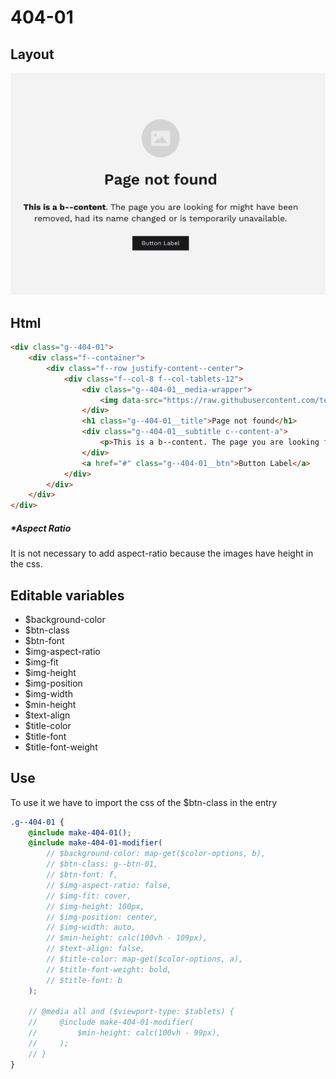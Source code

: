 # 404-01

## Layout

![alt text][404-01]

[404-01]: /src/img/global-components/404/404-01.png

## Html

```html
<div class="g--404-01">
    <div class="f--container">
        <div class="f--row justify-content--center">
            <div class="f--col-8 f--col-tablets-12">
                <div class="g--404-01__media-wrapper">
                    <img data-src="https://raw.githubusercontent.com/team-thunderfoot/ui/main/src/img/global-components/rounded-img-placeholder.png" src="/src/img/global-components/placeholder.jpg" alt="alt text" class="g--404-01__media-wrapper__media g--lazy-01">
                </div>
                <h1 class="g--404-01__title">Page not found</h1>
                <div class="g--404-01__subtitle c--content-a">
                    <p>This is a b--content. The page you are looking for might have been removed, had its name changed or is temporarily unavailable.</p>
                </div>
                <a href="#" class="g--404-01__btn">Button Label</a>
            </div>
        </div>
    </div>
</div>
```

##### \*Aspect Ratio

It is not necessary to add aspect-ratio because the images have height in the css.

## Editable variables

- $background-color
- $btn-class
- $btn-font
- $img-aspect-ratio
- $img-fit
- $img-height
- $img-position
- $img-width
- $min-height
- $text-align
- $title-color
- $title-font
- $title-font-weight

## Use

To use it we have to import the css of the $btn-class in the entry

```scss
.g--404-01 {
    @include make-404-01();
    @include make-404-01-modifier(
        // $background-color: map-get($color-options, b),
        // $btn-class: g--btn-01,
        // $btn-font: f,
        // $img-aspect-ratio: false,
        // $img-fit: cover,
        // $img-height: 100px,
        // $img-position: center,
        // $img-width: auto,
        // $min-height: calc(100vh - 109px),
        // $text-align: false,
        // $title-color: map-get($color-options, a),
        // $title-font-weight: bold,
        // $title-font: b
    );

    // @media all and ($viewport-type: $tablets) {
    //     @include make-404-01-modifier(
    //         $min-height: calc(100vh - 99px),
    //     );
    // }
}
```
